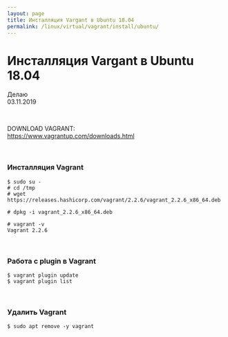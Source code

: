 ```yaml
---
layout: page
title: Инсталляция Vargant в Ubuntu 18.04
permalink: /linux/virtual/vagrant/install/ubuntu/
---
```


# Инсталляция Vargant в Ubuntu 18.04

Делаю  
03.11.2019

<br/>

DOWNLOAD VAGRANT:  
https://www.vagrantup.com/downloads.html

<br/>

### Инсталляция Vagrant

    $ sudo su -
    # cd /tmp
    # wget https://releases.hashicorp.com/vagrant/2.2.6/vagrant_2.2.6_x86_64.deb

    # dpkg -i vagrant_2.2.6_x86_64.deb

    # vagrant -v
    Vagrant 2.2.6

<br/>

### Работа с plugin в Vagrant

    $ vagrant plugin update
    $ vagrant plugin list

<br/>

### Удалить Vagrant

    $ sudo apt remove -y vagrant
